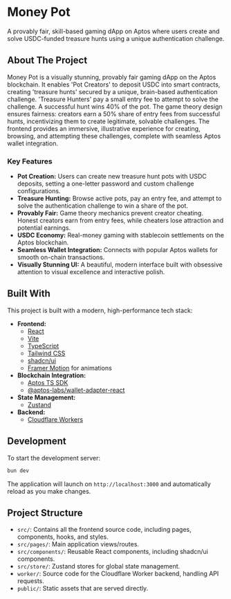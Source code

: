 # Money Pot

A provably fair, skill-based gaming dApp on Aptos where users create and solve USDC-funded treasure hunts using a unique authentication challenge.

## About The Project

Money Pot is a visually stunning, provably fair gaming dApp on the Aptos blockchain. It enables 'Pot Creators' to deposit USDC into smart contracts, creating 'treasure hunts' secured by a unique, brain-based authentication challenge. 'Treasure Hunters' pay a small entry fee to attempt to solve the challenge. A successful hunt wins 40% of the pot. The game theory design ensures fairness: creators earn a 50% share of entry fees from successful hunts, incentivizing them to create legitimate, solvable challenges. The frontend provides an immersive, illustrative experience for creating, browsing, and attempting these challenges, complete with seamless Aptos wallet integration.

### Key Features

- **Pot Creation:** Users can create new treasure hunt pots with USDC deposits, setting a one-letter password and custom challenge configurations.
- **Treasure Hunting:** Browse active pots, pay an entry fee, and attempt to solve the authentication challenge to win a share of the pot.
- **Provably Fair:** Game theory mechanics prevent creator cheating. Honest creators earn from entry fees, while cheaters lose attraction and potential earnings.
- **USDC Economy:** Real-money gaming with stablecoin settlements on the Aptos blockchain.
- **Seamless Wallet Integration:** Connects with popular Aptos wallets for smooth on-chain transactions.
- **Visually Stunning UI:** A beautiful, modern interface built with obsessive attention to visual excellence and interactive polish.

## Built With

This project is built with a modern, high-performance tech stack:

- **Frontend:**
  - [React](https://reactjs.org/)
  - [Vite](https://vitejs.dev/)
  - [TypeScript](https://www.typescriptlang.org/)
  - [Tailwind CSS](https://tailwindcss.com/)
  - [shadcn/ui](https://ui.shadcn.com/)
  - [Framer Motion](https://www.framer.com/motion/) for animations
- **Blockchain Integration:**
  - [Aptos TS SDK](https://aptos.dev/sdks/ts-sdk/v2)
  - [@aptos-labs/wallet-adapter-react](https://github.com/aptos-labs/aptos-wallet-adapter)
- **State Management:**
  - [Zustand](https://github.com/pmndrs/zustand)
- **Backend:**
  - [Cloudflare Workers](https://workers.cloudflare.com/)

## Development

To start the development server:

```sh
bun dev
```

The application will launch on `http://localhost:3000` and automatically reload as you make changes.

## Project Structure

- `src/`: Contains all the frontend source code, including pages, components, hooks, and styles.
- `src/pages/`: Main application views/routes.
- `src/components/`: Reusable React components, including shadcn/ui components.
- `src/store/`: Zustand stores for global state management.
- `worker/`: Source code for the Cloudflare Worker backend, handling API requests.
- `public/`: Static assets that are served directly.
